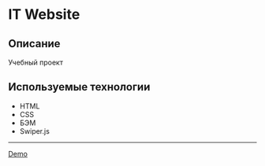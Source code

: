 # IT Website

## Описание

Учебный проект

## Используемые технологии

- HTML
- CSS
- БЭМ
- Swiper.js

---

[Demo](https://it-website.nothingisreal.ru/)
